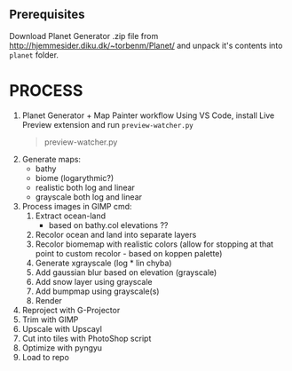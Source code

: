 
## Prerequisites

Download Planet Generator .zip file from http://hjemmesider.diku.dk/~torbenm/Planet/ and unpack it's contents into `planet` folder.

# PROCESS
1. Planet Generator + Map Painter workflow
   Using VS Code, install Live Preview extension and run `preview-watcher.py`
   <screenshot>
      > preview-watcher.py
2. Generate maps:
   - bathy
   - biome (logarythmic?)
   - realistic both log and linear
   - grayscale both log and linear
3. Process images in GIMP cmd:
   1. Extract ocean-land
      - based on bathy.col elevations ??
   2. Recolor ocean and land into separate layers
   3. Recolor biomemap with realistic colors (allow for stopping at that point to custom recolor - based on koppen palette)
   4. Generate xgrayscale (log * lin chyba)
   5. Add gaussian blur based on elevation (grayscale)
   6. Add snow layer using grayscale
   7. Add bumpmap using grayscale(s)
   8. Render
4. Reproject with G-Projector
5. Trim with GIMP
6. Upscale with Upscayl
7. Cut into tiles with PhotoShop script
8. Optimize with pyngyu
9.  Load to repo